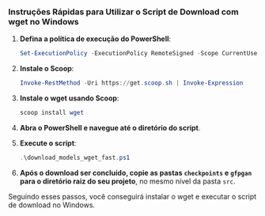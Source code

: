### Instruções Rápidas para Utilizar o Script de Download com wget no Windows

1. **Defina a política de execução do PowerShell**:
   ```powershell
   Set-ExecutionPolicy -ExecutionPolicy RemoteSigned -Scope CurrentUser
   ```

2. **Instale o Scoop**:
   ```powershell
   Invoke-RestMethod -Uri https://get.scoop.sh | Invoke-Expression
   ```

3. **Instale o wget usando Scoop**:
   ```powershell
   scoop install wget
   ```

4. **Abra o PowerShell e navegue até o diretório do script**.

5. **Execute o script**:
   ```powershell
   .\download_models_wget_fast.ps1
   ```

6. **Após o download ser concluído, copie as pastas `checkpoints` e `gfpgan` para o diretório raiz do seu projeto**, no mesmo nível da pasta `src`.

Seguindo esses passos, você conseguirá instalar o wget e executar o script de download no Windows.